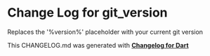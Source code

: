 # Change Log for git_version
Replaces the '%version%' placeholder with your current git version


This CHANGELOG.md was generated with [**Changelog for Dart**](https://pub.dartlang.org/packages/changelog)

